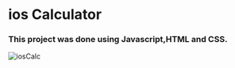 # ios Calculator

### This project was done using Javascript,HTML and CSS.

![iosCalc](iosCalc1.gif)
